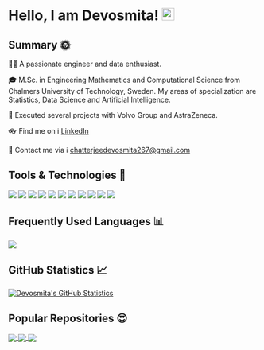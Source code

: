 # Hello, I am Devosmita! <img src="https://media.giphy.com/media/hvRJCLFzcasrR4ia7z/giphy.gif" width="25px">

## Summary :sun_with_face:
:woman_technologist: A passionate engineer and data enthusiast.

:mortar_board: M.Sc. in Engineering Mathematics and Computational Science from Chalmers University of Technology, Sweden. My areas of specialization are Statistics, Data Science and Artificial Intelligence. 

:gem: Executed several projects with Volvo Group and AstraZeneca.

:eyeglasses: Find me on :information_source: [LinkedIn](https://www.linkedin.com/in/devosmitachatterjee/)

:email: Contact me via :information_source: [chatterjeedevosmita267@gmail.com](mailto:chatterjeedevosmita267@gmail.com)

## Tools & Technologies :wrench:
![](https://img.shields.io/badge/OS-Linux-informational?style=flat&logo=linux&logoColor=white&color=2aba9b)
![](https://img.shields.io/badge/OS-Windows-informational?style=flat&logo=windows&logoColor=white&color=2aaa9b)
![](https://img.shields.io/badge/Code-Python-informational?style=flat&logo=python&logoColor=white&color=2aaa9b)
![](https://img.shields.io/badge/Code-R-informational?style=flat&logo=r&logoColor=white&color=2aaa9b)
![](https://img.shields.io/badge/Code-MATLAB-informational?style=flat&logo=matlab&logoColor=white&color=2aaa9b)
![](https://img.shields.io/badge/Code-LaTeX-informational?style=flat&logo=latex&logoColor=white&color=2aaa9b)
![](https://img.shields.io/badge/Code-Mathematica-informational?style=flat&logo=mathematica&logoColor=white&color=2aaa9b)
![](https://img.shields.io/badge/Shell-Bash-informational?style=flat&logo=gnu-bash&logoColor=white&color=2aaa9b)
![](https://img.shields.io/badge/Tools-SQL-informational?style=flat&logo=sql&logoColor=white&color=2aaa9b)
![](https://img.shields.io/badge/Code-C-informational?style=flat&logo=c&logoColor=white&color=2aaa9b)
![](https://img.shields.io/badge/Code-C++-informational?style=flat&logo=c++&logoColor=white&color=2aaa9b)

## Frequently Used Languages :bar_chart:
<a href="https://github.com/devosmitachatterjee2018/devosmitachatterjee2018">
  <img align="center" src="https://github-readme-stats.vercel.app/api/top-langs/?username=devosmitachatterjee2018&hide=java,html,tex&title_color=ffffff&text_color=c9cacc&icon_color=2bbc8a&bg_color=1d1f21&langs_count=3" />
</a>

## GitHub Statistics :chart_with_upwards_trend:
<a href="https://github.com/devosmitachatterjee2018/devosmitachatterjee2018">
  <img align="center" src="https://github-readme-stats.vercel.app/api?username=devosmitachatterjee2018&show_icons=true&line_height=27&count_private=true&title_color=ffffff&text_color=c9cacc&icon_color=f03c15&bg_color=1d1f21" alt="Devosmita's GitHub Statistics" />
</a>

## Popular Repositories :heart_eyes:
<a href="https://github.com/devosmitachatterjee2018/DataCleaningTool">
  <img align="center" src="https://github-readme-stats.vercel.app/api/pin/?username=devosmitachatterjee2018&repo=DataCleaningTool&title_color=ffffff&text_color=c9cacc&icon_color=f03c15&bg_color=1d1f21" />
</a>     

<a href="https://github.com/devosmitachatterjee2018/Project_Course_in_Mathematical_and_Statistical_Modelling">
  <img align="center" src="https://github-readme-stats.vercel.app/api/pin/?username=devosmitachatterjee2018&repo=Project_Course_in_Mathematical_and_Statistical_Modelling&title_color=ffffff&text_color=c9cacc&icon_color=f03c15&bg_color=1d1f21" />
</a>  

<a href="https://github.com/devosmitachatterjee2018/Spatial_Statistics_and_Image_Analysis">
  <img align="center" src="https://github-readme-stats.vercel.app/api/pin/?username=devosmitachatterjee2018&repo=Spatial_Statistics_and_Image_Analysis&title_color=ffffff&text_color=c9cacc&icon_color=f03c15&bg_color=1d1f21" />
</a>    


